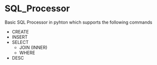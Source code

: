 # SQL_Processor
Basic SQL Processor in pyhton which supports the following commands

- CREATE
- INSERT
- SELECT
    - JOIN (INNER)
    - WHERE
- DESC
